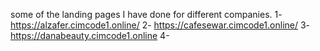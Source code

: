 some of the landing pages I have done for different companies. 
1- https://alzafer.cimcode1.online/
2- https://cafesewar.cimcode1.online/
3- https://danabeauty.cimcode1.online
4- 
